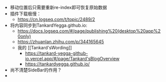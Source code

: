 - 移动位置后只需要重新re-index即可恢复原始数据
- 插件下载极慢：
	- https://cn.logseq.com/t/topic/2489/2
- 将内容同步到TankardYegga.github.io:
	- https://docs.logseq.com/#/page/publishing%20(desktop%20app%20only)
	- https://zhuanlan.zhihu.com/p/344165645
	- 我的 [[Tankard'sWording]]
		- https://tankard-yegga-github-io.vercel.app/#/page/Tankard'sBlogOverview
		- https://tankardyegga.github.io/
- 尚不清楚SideBar的作用？
-
